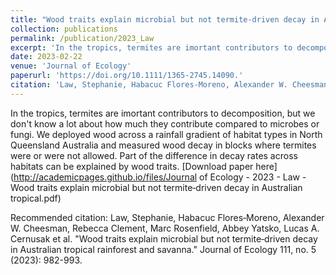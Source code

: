 ```yaml
---
title: "Wood traits explain microbial but not termite-driven decay in Australian tropical rainforest and savanna."
collection: publications
permalink: /publication/2023_Law
excerpt: 'In the tropics, termites are imortant contributors to decomposition, but we don't know a lot about how much they contribute compared to microbes or fungi. We deployed wood across a rainfall gradient of habitat types in North Queensland Australia and measured wood decay in blocks where termites were or were not allowed. Part of the difference in decay rates across habitats can be explained by wood traits.'
date: 2023-02-22
venue: 'Journal of Ecology'
paperurl: 'https://doi.org/10.1111/1365-2745.14090.'
citation: 'Law, Stephanie, Habacuc Flores‐Moreno, Alexander W. Cheesman, Rebecca Clement, Marc Rosenfield, Abbey Yatsko, Lucas A. Cernusak et al. "Wood traits explain microbial but not termite‐driven decay in Australian tropical rainforest and savanna." Journal of Ecology 111, no. 5 (2023): 982-993.'
---
```

In the tropics, termites are imortant contributors to decomposition, but we don't know a lot about how much they contribute compared to microbes or fungi. We deployed wood across a rainfall gradient of habitat types in North Queensland Australia and measured wood decay in blocks where termites were or were not allowed. Part of the difference in decay rates across habitats can be explained by wood traits.
[Download paper here](http://academicpages.github.io/files/Journal of Ecology - 2023 - Law - Wood traits explain microbial but not termite‐driven decay in Australian tropical.pdf)

Recommended citation: Law, Stephanie, Habacuc Flores‐Moreno, Alexander W. Cheesman, Rebecca Clement, Marc Rosenfield, Abbey Yatsko, Lucas A. Cernusak et al. "Wood traits explain microbial but not termite‐driven decay in Australian tropical rainforest and savanna." Journal of Ecology 111, no. 5 (2023): 982-993.
